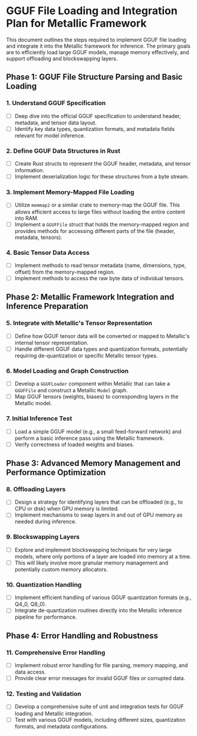 # GGUF File Loading and Integration Plan for Metallic Framework

This document outlines the steps required to implement GGUF file loading and integrate it into the Metallic framework for inference. The primary goals are to efficiently load large GGUF models, manage memory effectively, and support offloading and blockswapping layers.

## Phase 1: GGUF File Structure Parsing and Basic Loading

### 1. Understand GGUF Specification
- [ ] Deep dive into the official GGUF specification to understand header, metadata, and tensor data layout.
- [ ] Identify key data types, quantization formats, and metadata fields relevant for model inference.

### 2. Define GGUF Data Structures in Rust
- [ ] Create Rust structs to represent the GGUF header, metadata, and tensor information.
- [ ] Implement deserialization logic for these structures from a byte stream.

### 3. Implement Memory-Mapped File Loading
- [ ] Utilize `memmap2` or a similar crate to memory-map the GGUF file. This allows efficient access to large files without loading the entire content into RAM.
- [ ] Implement a `GGUFFile` struct that holds the memory-mapped region and provides methods for accessing different parts of the file (header, metadata, tensors).

### 4. Basic Tensor Data Access
- [ ] Implement methods to read tensor metadata (name, dimensions, type, offset) from the memory-mapped region.
- [ ] Implement methods to access the raw byte data of individual tensors.

## Phase 2: Metallic Framework Integration and Inference Preparation

### 5. Integrate with Metallic's Tensor Representation
- [ ] Define how GGUF tensor data will be converted or mapped to Metallic's internal tensor representation.
- [ ] Handle different GGUF data types and quantization formats, potentially requiring de-quantization or specific Metallic tensor types.

### 6. Model Loading and Graph Construction
- [ ] Develop a `GGUFLoader` component within Metallic that can take a `GGUFFile` and construct a Metallic `Model` graph.
- [ ] Map GGUF tensors (weights, biases) to corresponding layers in the Metallic model.

### 7. Initial Inference Test
- [ ] Load a simple GGUF model (e.g., a small feed-forward network) and perform a basic inference pass using the Metallic framework.
- [ ] Verify correctness of loaded weights and biases.

## Phase 3: Advanced Memory Management and Performance Optimization

### 8. Offloading Layers
- [ ] Design a strategy for identifying layers that can be offloaded (e.g., to CPU or disk) when GPU memory is limited.
- [ ] Implement mechanisms to swap layers in and out of GPU memory as needed during inference.

### 9. Blockswapping Layers
- [ ] Explore and implement blockswapping techniques for very large models, where only portions of a layer are loaded into memory at a time.
- [ ] This will likely involve more granular memory management and potentially custom memory allocators.

### 10. Quantization Handling
- [ ] Implement efficient handling of various GGUF quantization formats (e.g., Q4_0, Q8_0).
- [ ] Integrate de-quantization routines directly into the Metallic inference pipeline for performance.

## Phase 4: Error Handling and Robustness

### 11. Comprehensive Error Handling
- [ ] Implement robust error handling for file parsing, memory mapping, and data access.
- [ ] Provide clear error messages for invalid GGUF files or corrupted data.

### 12. Testing and Validation
- [ ] Develop a comprehensive suite of unit and integration tests for GGUF loading and Metallic integration.
- [ ] Test with various GGUF models, including different sizes, quantization formats, and metadata configurations.
